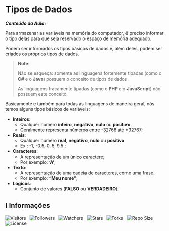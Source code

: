 <!-- Título -->
# Tipos de Dados

***Conteúdo da Aula:***

Para armazenar as variáveis na memória do computador, é preciso informar o tipo delas para que seja reservado o espaço de memória adequado.

Podem ser informados os tipos básicos de dados e, além deles, podem ser criados os próprios tipos de dados.

> **Note**:
>
> Não se esqueça: somente as linguagens fortemente tipadas (como o **C#** e o **Java**) possuem o conceito de tipos de dados.
>
> As linguagens fracamente tipadas (como o **PHP** e o **JavaScript**) não possuem este conceito.

Basicamente e também para todas as linguagens de maneira geral, nós temos alguns tipos básicos de variáveis:

* **Inteiros**:
  * Qualquer número **inteiro**, **negativo**, **nulo** ou **positivo**.
  * Geralmente representa números entre -32768 até +32767;
* **Reais**:
  * Qualquer número **real**, **negativo**, **nulo** ou **positivo**.
  * Ex.: -1, -0.5, 0, 5, 9.5 ;
* **Caracteres**:
  * A representação de um único caractere;
  * Por exemplo: **‘A’**;
* **Texto**:
  * A representação de uma cadeia de caracteres, como uma frase.
  * Por exemplo: **“Meu nome”**;
* **Lógicos**:
  * Conjunto de valores (**FALSO** ou **VERDADEIRO**).

<!-- Information -->
## &#8505; Informações

![Visitors](https://api.visitorbadge.io/api/visitors?path=Devsgeeknerd%2Fcla-tip-dad-var-con-tip-dad-log-par-pro-com-bas&label=Visitantes&labelColor=%23f9e64f&countColor=%23008000&style=plastic "Total de Visitas")
&nbsp;
![Followers](https://img.shields.io/github/followers/Devsgeeknerd?style=p&label=Seguidores&labelColor=f9e64f&color=008000 "Total de Seguidores")
&nbsp;
![Watchers](https://img.shields.io/github/watchers/Devsgeeknerd/cla-tip-dad-var-con-tip-dad-log-par-pro-com-bas?style=p&label=Observadores&labelColor=f9e64f&color=008000 "Total de Observadores")
&nbsp;
![Stars](https://img.shields.io/github/stars/Devsgeeknerd/cla-tip-dad-var-con-tip-dad-log-par-pro-com-bas?style=p&label=Estrelas&labelColor=f9e64f&color=008000 "Total de Estrelas")
&nbsp;
![Forks](https://img.shields.io/github/forks/Devsgeeknerd/cla-tip-dad-var-con-tip-dad-log-par-pro-com-bas?style=p&label=Bifurcações&labelColor=f9e64f&color=008000 "Total de Bifurcações")
&nbsp;
![Repo Size](https://img.shields.io/github/repo-size/Devsgeeknerd/cla-tip-dad-var-con-tip-dad-log-par-pro-com-bas?style=p&label=Tamanho&labelColor=f9e64f&color=008000& "Tamanho do Repositório")
&nbsp;
![License](https://img.shields.io/github/license/Devsgeeknerd/cla-tip-dad-var-con-tip-dad-log-par-pro-com-bas?style=p&label=Licença&labelColor=f9e64f&color=008000 "Licença do Repositório")

